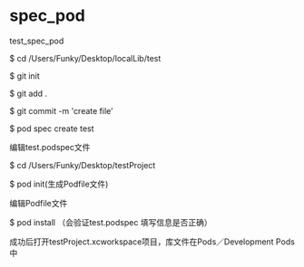 # spec_pod
test_spec_pod

$ cd /Users/Funky/Desktop/localLib/test

$ git init

$ git add .

$ git commit -m 'create file’

$ pod spec create test

编辑test.podspec文件



$ cd /Users/Funky/Desktop/testProject

$ pod init(生成Podfile文件)

编辑Podfile文件



$ pod install （会验证test.podspec 填写信息是否正确）

成功后打开testProject.xcworkspace项目，库文件在Pods／Development Pods中
